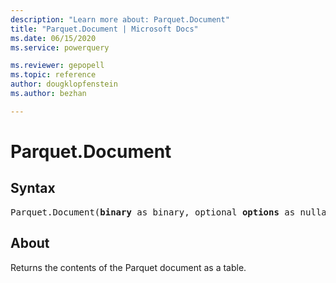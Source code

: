 ```yaml
---
description: "Learn more about: Parquet.Document"
title: "Parquet.Document | Microsoft Docs"
ms.date: 06/15/2020
ms.service: powerquery

ms.reviewer: gepopell
ms.topic: reference
author: dougklopfenstein
ms.author: bezhan

---
```


# Parquet.Document

## Syntax
<pre>
Parquet.Document(<b>binary</b> as binary, optional <b>options</b> as nullable record) as any
</pre>

## About
Returns the contents of the Parquet document as a table.

